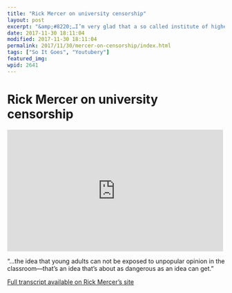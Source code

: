 ```yaml
---
title: "Rick Mercer on university censorship"
layout: post
excerpt: "&amp;#8220;…I’m very glad that a so called institute of higher learning is not in charge of what I can and can not watch.&amp;#8221;"
date: 2017-11-30 18:11:04
modified: 2017-11-30 18:11:04
permalink: 2017/11/30/mercer-on-censorship/index.html
tags: ["So It Goes", "Youtubery"]
featured_img: 
wpid: 2641
---
```


# Rick Mercer on university censorship

<iframe allow="accelerometer; autoplay; clipboard-write; encrypted-media; gyroscope; picture-in-picture; web-share" allowfullscreen="" frameborder="0" height="281" loading="lazy" src="https://www.youtube.com/embed/JCy-nLzlTKs?feature=oembed" title="Rick's Rant - University Censorship" width="500"></iframe>

“…the idea that young adults can not be exposed to unpopular opinion in the classroom—that’s an idea that’s about as dangerous as an idea can get.”

[Full transcript available on Rick Mercer’s site](http://www.rickmercer.com/Rick-s-Rant/Blog/November-2017/Censor-Censure.aspx)